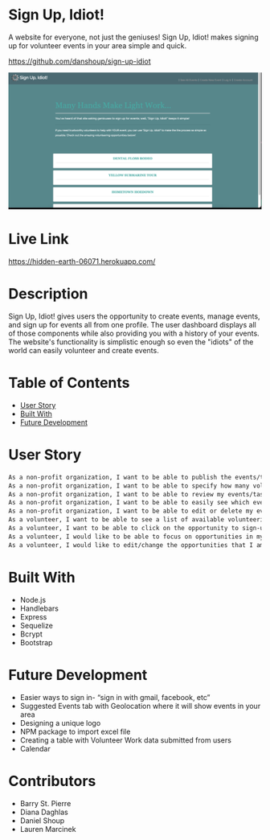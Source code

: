 # Sign Up, Idiot!
A website for everyone, not just the geniuses! Sign Up, Idiot! makes signing up for volunteer events in your area simple and quick. 

https://github.com/danshoup/sign-up-idiot

![image of deployed site](public/images/sign_up.png)

# Live Link
https://hidden-earth-06071.herokuapp.com/

# Description
Sign Up, Idiot! gives users the opportunity to create events, manage events, and sign up for events all from one profile. The user dashboard displays all of those components while also providing you with a history of your events. The website's functionality is simplistic enough so even the "idiots" of the world can easily volunteer and create events. 

# Table of Contents 
* [User Story](#userstory)
* [Built With](#builtwith)
* [Future Development](#futuredevelopment)


# User Story
```md
As a non-profit organization, I want to be able to publish the events/tasks that I need done so people can volunteer for them
As a non-profit organization, I want to be able to specify how many volunteers I want for a specific event/task
As a non-profit organization, I want to be able to review my events/tasks in chronological order
As a non-profit organization, I want to be able to easily see which events/tasks are under staffed.
As a non-profit organization, I want to be able to edit or delete my events/tasks as needed
As a volunteer, I want to be able to see a list of available volunteering opportunities
As a volunteer, I want to be able to click on the opportunity to sign-up for it
As a volunteer, I would like to be able to focus on opportunities in my area
As a volunteer, I would like to edit/change the opportunities that I am signed up for
```

# Built With
* Node.js
* Handlebars
* Express
* Sequelize
* Bcrypt
* Bootstrap

# Future Development 
* Easier ways to sign in- “sign in with gmail, facebook, etc” 
* Suggested Events tab with Geolocation where it will show events in your area
* Designing a unique logo
* NPM package to import excel file
* Creating a table with Volunteer Work data submitted from users
* Calendar

# Contributors
* Barry St. Pierre
* Diana Daghlas
* Daniel Shoup
* Lauren Marcinek
 
